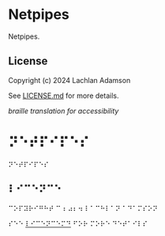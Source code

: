 # Netpipes

Netpipes.

## License

Copyright (c) 2024 Lachlan Adamson

See [LICENSE.md][LICENSE] for more details.

[LICENSE]: LICENSE.md


*braille translation for accessibility*
# ⠝⠑⠞⠏⠊⠏⠑⠎

⠝⠑⠞⠏⠊⠏⠑⠎

## ⠇⠊⠉⠑⠝⠉⠑

⠉⠕⠏⠽⠗⠊⠛⠓⠞ ⠉ ⠆⠴⠆⠲ ⠇⠁⠉⠓⠇⠁⠝ ⠁⠙⠁⠍⠎⠕⠝

⠎⠑⠑ [⠇⠊⠉⠑⠝⠉⠑⠍⠙](LICENCE.md) ⠋⠕⠗ ⠍⠕⠗⠑ ⠙⠑⠞⠁⠊⠇⠎



